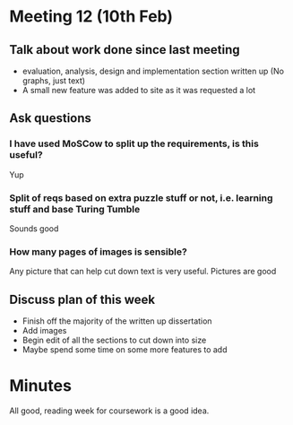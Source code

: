 # Meeting 12 (10th Feb)

## Talk about work done since last meeting
* evaluation, analysis, design and implementation section written up (No graphs, just text)
* A small new feature was added to site as it was requested a lot

## Ask questions

### I have used MoSCow to split up the requirements, is this useful?
Yup

### Split of reqs based on extra puzzle stuff or not, i.e. learning stuff and base Turing Tumble
Sounds good

### How many pages of images is sensible?
Any picture that can help cut down text is very useful. Pictures are good

## Discuss plan of this week
* Finish off the majority of the written up dissertation
* Add images
* Begin edit of all the sections to cut down into size
* Maybe spend some time on some more features to add

# Minutes 
All good, reading week for coursework is a good idea. 
